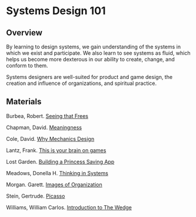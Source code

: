 # Systems Design 101
## Overview
By learning to design systems, we gain understanding of the systems in which we exist and participate. We also learn to see systems as fluid, which helps us become more dexterous in our ability to create, change, and conform to them. 

Systems designers are well-suited for product and game design, the creation and influence of organizations, and spiritual practice. 

## Materials

Burbea, Robert. [Seeing that Frees](https://www.amazon.com/Seeing-That-Frees-Robert-Burbea/dp/0992848911)

Chapman, David. [Meaningness](https://meaningness.com/)

Cole, David. [Why Mechanics Design](https://medium.com/quora-design/why-mechanics-design-90bdbd97151a)

Lantz, Frank. [This is your brain on games](http://www.gdcvault.com/play/1025011/This-is-Your-Brain-on)

Lost Garden. [Building a Princess Saving App](http://lunar.lostgarden.com/Mixing_Games_and_Applications.pdf)

Meadows, Donella H. [Thinking in Systems](https://wtf.tw/ref/meadows.pdf)

Morgan. Garett. [Images of Organization](https://www.amazon.com/Images-Organization-Gareth-Morgan/dp/1412939798)

Stein, Gertrude. [Picasso](https://nick-barr-bypm.squarespace.com/s/Stein-on-Picasso.pdf)

Williams, William Carlos. [Introduction to The Wedge](https://www.poetryfoundation.org/articles/69410/introduction-to-the-wedge)

